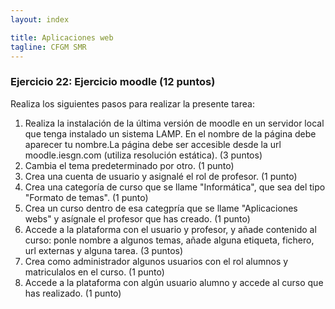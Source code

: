 ```yaml
---
layout: index

title: Aplicaciones web
tagline: CFGM SMR
---
```


### Ejercicio 22: Ejercicio moodle  (12 puntos)

Realiza los siguientes pasos para realizar la presente tarea:

1. Realiza la instalación de la última versión de moodle en un servidor local que tenga instalado un sistema LAMP. En el nombre de la página debe aparecer tu nombre.La página debe ser accesible desde la url moodle.iesgn.com (utiliza resolución estática). (3 puntos)
2. Cambia el tema predeterminado por otro. (1 punto)
3. Crea una cuenta de usuario y asignalé el rol de profesor. (1 punto)
4. Crea una categoría de curso que se llame "Informática", que sea del tipo "Formato de temas". (1 punto)
5. Crea un curso dentro de esa categpría que se llame "Aplicaciones webs" y asígnale el profesor que has creado. (1 punto)
6. Accede a la plataforma con el usuario y profesor, y añade contenido al curso: ponle nombre a algunos temas, añade alguna etiqueta, fichero, url externas y alguna tarea. (3 puntos)
7. Crea como administrador algunos usuarios con el rol alumnos y matriculalos en el curso. (1 punto)
8. Accede a la plataforma con algún usuario alumno y accede al curso que has realizado. (1 punto)
